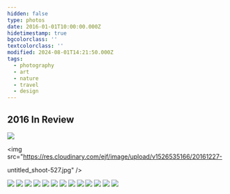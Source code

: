 ```yaml
---
hidden: false
type: photos
date: 2016-01-01T10:00:00.000Z
hidetimestamp: true
bgcolorclass: ''
textcolorclass: ''
modified: 2024-08-01T14:21:50.000Z
tags:
  - photography
  - art
  - nature
  - travel
  - design
---
```


## 2016 In Review

<img src="https://res.cloudinary.com/ejf/image/upload/v1526535162/20161227-untitled_shoot-312.jpg" />

<img src="<https://res.cloudinary.com/ejf/image/upload/v1526535166/20161227->

untitled_shoot-527.jpg" />

<img src="https://res.cloudinary.com/ejf/image/upload/v1526535166/20161227-untitled_shoot-524.jpg" />

<img src="https://res.cloudinary.com/ejf/image/upload/v1526535166/20161227-untitled_shoot-443.jpg" />

<img src="https://res.cloudinary.com/ejf/image/upload/v1526535165/20161227-untitled_shoot-415.jpg" />

<img src="https://res.cloudinary.com/ejf/image/upload/v1526535164/20161227-untitled_shoot-413.jpg" />

<img src="https://res.cloudinary.com/ejf/image/upload/v1526535164/20161227-untitled_shoot-405.jpg" />

<img src="https://res.cloudinary.com/ejf/image/upload/v1526535164/20161227-untitled_shoot-369.jpg" />

<img src="https://res.cloudinary.com/ejf/image/upload/v1526535164/20161227-untitled_shoot-397.jpg" />

<img src="https://res.cloudinary.com/ejf/image/upload/v1526535164/20161207-untitled_shoot-207.jpg" />

<img src="https://res.cloudinary.com/ejf/image/upload/v1526535162/20161203-untitled_shoot-172.jpg" />

<img src="https://res.cloudinary.com/ejf/image/upload/v1526535162/20161203-untitled_shoot-138.jpg" />

<img src="https://res.cloudinary.com/ejf/image/upload/v1526535162/20161227-untitled_shoot-378.jpg" />

<img src="https://res.cloudinary.com/ejf/image/upload/v1526535161/20161119-untitled_shoot-007.jpg" />

<img src="https://res.cloudinary.com/ejf/image/upload/v1526535164/20161227-untitled_shoot-314.jpg" />
